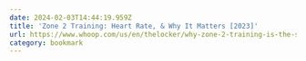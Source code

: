 ```yaml
---
date: 2024-02-03T14:44:19.959Z
title: 'Zone 2 Training: Heart Rate, & Why It Matters [2023]'
url: https://www.whoop.com/us/en/thelocker/why-zone-2-training-is-the-secret-to-unlocking-peak-performance
category: bookmark
---
```

